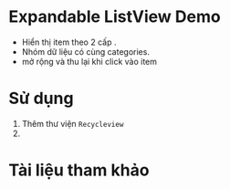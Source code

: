 # Expandable ListView Demo
- Hiển thị item theo 2 cấp .
- Nhóm dữ liệu có cùng categories.
- mở rộng và thu lại khi click vào item 

# Sử dụng 
1. Thêm thư viện `Recycleview`
2. 
# Tài liệu tham khảo
